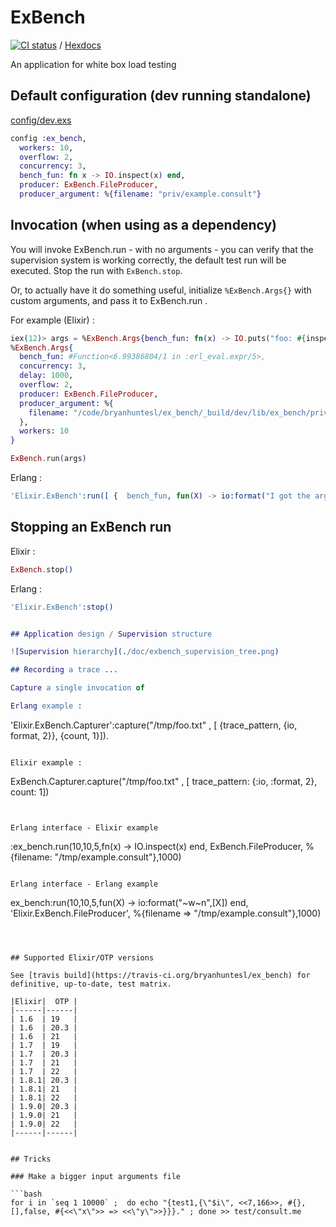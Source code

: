 # ExBench

[![CI status](https://travis-ci.org/bryanhuntesl/ex_bench.svg?branch=master)](https://travis-ci.org/bryanhuntesl/ex_bench) / [Hexdocs](https://hexdocs.pm/ex_bench/)

An application for white box load testing 

## Default configuration (dev running standalone)

[config/dev.exs](config/dev.exs)

```elixir 
config :ex_bench,
  workers: 10,
  overflow: 2,
  concurrency: 3,
  bench_fun: fn x -> IO.inspect(x) end,
  producer: ExBench.FileProducer,
  producer_argument: %{filename: "priv/example.consult"}
```

## Invocation (when using as a dependency) 

You will invoke ExBench.run - with no arguments - you can verify that the supervision system is working correctly, 
the default test run will be executed. Stop the run with `ExBench.stop`.

Or, to actually have it do something useful, initialize `%ExBench.Args{}` with custom arguments, and pass it to 
ExBench.run . 

For example (Elixir) : 

```elixir
iex(12)> args = %ExBench.Args{bench_fun: fn(x) -> IO.puts("foo: #{inspect(x)}") end} 
%ExBench.Args{
  bench_fun: #Function<6.99386804/1 in :erl_eval.expr/5>,
  concurrency: 3,
  delay: 1000,
  overflow: 2,
  producer: ExBench.FileProducer,
  producer_argument: %{
    filename: "/code/bryanhuntesl/ex_bench/_build/dev/lib/ex_bench/priv/example.consult"
  },
  workers: 10
}

ExBench.run(args)

```

Erlang :

```erlang
'Elixir.ExBench':run([ {  bench_fun, fun(X) -> io:format("I got the arguments ~w~n",[X]) end }, {filename, "/tmp/example.consult"}]).
```

## Stopping an ExBench run

Elixir :

```elixir
ExBench.stop()
```

Erlang : 

```erlang
'Elixir.ExBench':stop()


## Application design / Supervision structure

![Supervision hierarchy](./doc/exbench_supervision_tree.png)

## Recording a trace ... 

Capture a single invocation of 

Erlang example :

```
'Elixir.ExBench.Capturer':capture("/tmp/foo.txt" , [ {trace_pattern, {io, format, 2}}, {count, 1}]).
```

Elixir example : 

```
ExBench.Capturer.capture("/tmp/foo.txt" , [ trace_pattern: {:io, :format, 2}, count: 1])
```


Erlang interface - Elixir example 

```
:ex_bench.run(10,10,5,fn(x) -> IO.inspect(x) end, ExBench.FileProducer, %{filename: "/tmp/example.consult"},1000)
```

Erlang interface - Erlang example 

```
ex_bench:run(10,10,5,fun(X) -> io:format("~w~n",[X]) end, 'Elixir.ExBench.FileProducer', %{filename => "/tmp/example.consult"},1000)
```



## Supported Elixir/OTP versions 

See [travis build](https://travis-ci.org/bryanhuntesl/ex_bench) for definitive, up-to-date, test matrix.

|Elixir|  OTP |
|------|------|
| 1.6  | 19   |
| 1.6  | 20.3 |
| 1.6  | 21   |
| 1.7  | 19   |
| 1.7  | 20.3 |
| 1.7  | 21   |
| 1.7  | 22   |
| 1.8.1| 20.3 |
| 1.8.1| 21   |
| 1.8.1| 22   |
| 1.9.0| 20.3 |
| 1.9.0| 21   |
| 1.9.0| 22   |
|------|------|


## Tricks

### Make a bigger input arguments file

```bash
for i in `seq 1 10000` ;  do echo "{test1,{\"$i\", <<7,166>>, #{},[],false, #{<<\"x\">> => <<\"y\">>}}}." ; done >> test/consult.me
```
